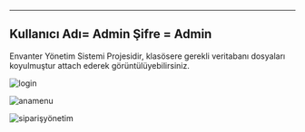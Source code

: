 ------------------------------------------------------
Kullanıcı Adı= Admin
Şifre = Admin
------------------------------------------------------
Envanter Yönetim Sistemi Projesidir, klasösere gerekli veritabanı dosyaları koyulmuştur attach ederek görüntülüyebilirsiniz.

![login](https://user-images.githubusercontent.com/115365153/208294118-67c9d6f9-8dbf-4f1a-baee-ea64ae867d31.png)

![anamenu](https://user-images.githubusercontent.com/115365153/208294129-82b95e9d-cdf1-4a72-880b-1045836184a7.png)

![siparişyönetim](https://user-images.githubusercontent.com/115365153/208294153-685639ab-2fe8-43a5-b197-8c8a9c3de467.png)

